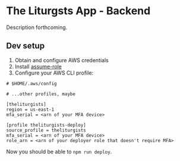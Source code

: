 # The Liturgsts App - Backend

Description forthcoming.

## Dev setup

1. Obtain and configure AWS credentials
1. Install [assume-role](https://github.com/remind101/assume-role)
1. Configure your AWS CLI profile:

```
# $HOME/.aws/config

# ...other profiles, maybe

[theliturgists]
region = us-east-1
mfa_serial = <arn of your MFA device>

[profile theliturgists-deploy]
source_profile = theliturgists
mfa_serial = <arn of your MFA device>
role_arn = <arn of your deployer role that doesn't require MFA>
```

Now you should be able to `npm run deploy`.
